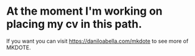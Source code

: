 # At the moment I'm working on placing my cv in this path. 
If you want you can visit https://daniloabella.com/mkdote to see more of MKDOTE.
